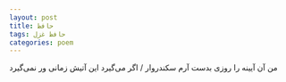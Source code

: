 ```yaml
---
layout: post
title: حافظ
tags: حافظ غزل
categories: poem
---
```


من آن آیینه را روزی بدست آرم سکندروار / اگر می‌گیرد این آتیش زمانی ور نمی‌گیرد